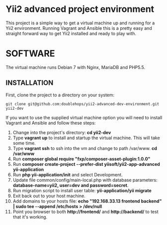 Yii2 advanced project environment
================================

This project is a simple way to get a virtual machine up and running for a Yii2 environment. Running Vagrant and Ansible this is a pretty easy and straight forward way to get Yii2 installed and ready to play with.

SOFTWARE
========

The virtual machine runs Debian 7 with Nginx, MariaDB and PHP5.5.


INSTALLATION
------------

First, clone the project to a directory on your system:

~~~
git clone git@github.com:doublehops/yii2-advanced-dev-environment.git yii2-dev
~~~

If you want to use the supplied virtual machine option you will need to install Vagrant and Ansible and follow these steps:

1. Change into the project's directory: **cd yii2-dev**
2. Type **vagrant up** to install and startup the virtual machine. This will take some time.
3. Type **vagrant ssh** to ssh into the vm and change to path /var/www. **cd /var/www**
4. Run **composer global require "fxp/composer-asset-plugin:1.0.0"**
5. Run **composer create-project --prefer-dist yiisoft/yii2-app-advanced yii-application**
6. Run **php yii-application/init** and select Development.
7. Update file common/config/main-local.php with database parameters: **database-name=yii2, user=dev and password=secret**.
8. Run migration script to install user table: **yii-application/yii migrate**
9. Exit back out to your host machine.
10. Add domains to your hosts file: **echo "192.168.33.13 frontend backend" | sudo tee --append /etc/hosts > /dev/null**
11. Point you browser to both **http://frontend/** and **http://backend/** to test that it's working.
